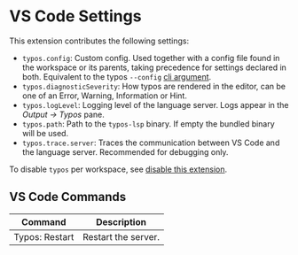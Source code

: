 # VS Code Settings

This extension contributes the following settings:

- `typos.config`: Custom config. Used together with a config file found in the workspace or its parents, taking precedence for settings declared in both. Equivalent to the typos `--config` [cli argument](https://github.com/crate-ci/typos/blob/master/docs/reference.md).
- `typos.diagnosticSeverity`: How typos are rendered in the editor, can be one of an Error, Warning, Information or Hint.
- `typos.logLevel`: Logging level of the language server. Logs appear in the _Output -> Typos_ pane.
- `typos.path`: Path to the `typos-lsp` binary. If empty the bundled binary will be used.
- `typos.trace.server`: Traces the communication between VS Code and the language server. Recommended for debugging only.

To disable `typos` per workspace, see [disable this extension](https://code.visualstudio.com/docs/editor/extension-marketplace#_disable-an-extension).

## VS Code Commands

| Command        | Description         |
| -------------- | ------------------- |
| Typos: Restart | Restart the server. |
